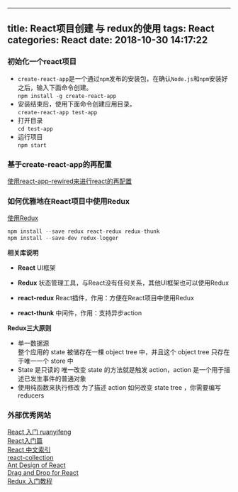 
---
title: React项目创建 与 redux的使用
tags: React
categories: React
date:  2018-10-30 14:17:22
---

### 初始化一个react项目
* `create-react-app`是一个通过`npm`发布的安装包，在确认`Node.js`和`npm`安装好之后，输入下面命令创建。  
	`npm install -g create-react-app`
* 安装结束后，使用下面命令创建应用目录。  
	`create-react-app test-app ` 
* 打开目录  
	`cd test-app`
* 运行项目  
	`npm start` 
	
### 基于create-react-app的再配置

[使用react-app-rewired来进行react的再配置](https://www.cnblogs.com/xiaohuochai/p/8491055.html)

### 如何优雅地在React项目中使用Redux

[使用Redux](https://www.cnblogs.com/sampapa/p/8134086.html)

``` js
npm install --save redux react-redux redux-thunk
npm install --save-dev redux-logger
```

**相关库说明**  

* **React** UI框架
* **Redux** 状态管理工具，与React没有任何关系，其他UI框架也可以使用Redux

* **react-redux** React插件，作用：方便在React项目中使用Redux

* **react-thunk** 中间件，作用：支持异步action

**Redux三大原则**  

* 单一数据源  
整个应用的 state 被储存在一棵 object tree 中，并且这个 object tree 只存在于唯一一个 store 中
* State 是只读的
唯一改变 state 的方法就是触发 action，action 是一个用于描述已发生事件的普通对象
* 使用纯函数来执行修改
为了描述 action 如何改变 state tree ，你需要编写 reducers

### 外部优秀网站
[React 入门 ruanyifeng](http://www.ruanyifeng.com/blog/2015/03/react.html)  
[React入门篇](https://segmentfault.com/a/1190000012921279)  
[React 中文索引](http://nav.react-china.org/)  
[react-collection](https://github.com/LeuisKen/react-collection)  
[Ant Design of React](https://ant.design/docs/react/introduce-cn)  
[Drag and Drop for React](http://react-dnd.github.io/react-dnd/)  
[Redux 入门教程](http://www.ruanyifeng.com/blog/2016/09/redux_tutorial_part_one_basic_usages.html)